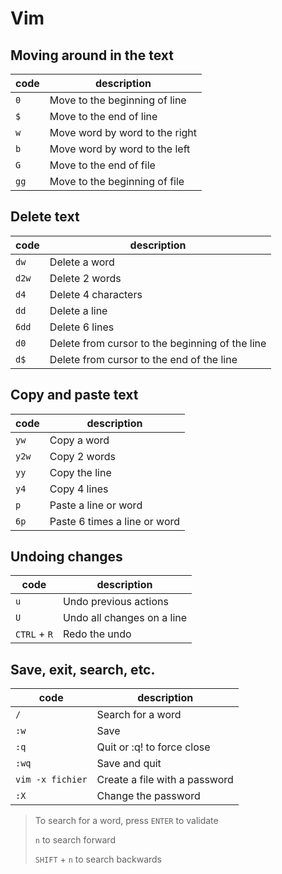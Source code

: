 # Vim

## Moving around in the text

| code | description                    |
| ---- | ------------------------------ |
| `0`  | Move to the beginning of line  |
| `$`  | Move to the end of line        |
| `w`  | Move word by word to the right |
| `b`  | Move word by word to the left  |
| `G`  | Move to the end of file        |
| `gg` | Move to the beginning of file  |

## Delete text

| code  | description                                     |
| ----- | ----------------------------------------------- |
| `dw`  | Delete a word                                   |
| `d2w` | Delete 2 words                                  |
| `d4`  | Delete 4 characters                             |
| `dd`  | Delete a line                                   |
| `6dd` | Delete 6 lines                                  |
| `d0`  | Delete from cursor to the beginning of the line |
| `d$`  | Delete from cursor to the end of the line       |

## Copy and paste text

| code  | description                  |
| ----- | ---------------------------- |
| `yw`  | Copy a word                  |
| `y2w` | Copy 2 words                 |
| `yy`  | Copy the line                |
| `y4`  | Copy 4 lines                 |
| `p`   | Paste a line or word         |
| `6p`  | Paste 6 times a line or word |

## Undoing changes

| code         | description                |
| ------------ | -------------------------- |
| `u`          | Undo previous actions      |
| `U`          | Undo all changes on a line |
| `CTRL` + `R` | Redo the undo              |

## Save, exit, search, etc.

| code             | description                   |
| ---------------- | ----------------------------- |
| `/`              | Search for a word             |
| `:w`             | Save                          |
| `:q`             | Quit or :q! to force close    |
| `:wq`            | Save and quit                 |
| `vim -x fichier` | Create a file with a password |
| `:X`             | Change the password           |

> To search for a word, press `ENTER` to validate
>
> `n` to search forward
>
> `SHIFT` + `n` to search backwards
